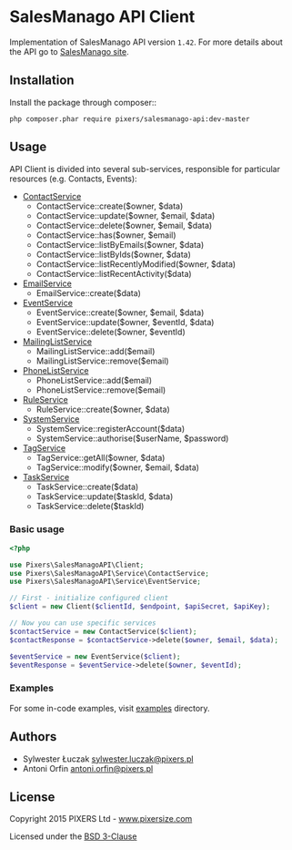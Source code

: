 # SalesManago API Client

Implementation of SalesManago API version `1.42`.
For more details about the API go to [SalesManago site].

## Installation

Install the package through composer::

```
php composer.phar require pixers/salesmanago-api:dev-master
```

## Usage

API Client is divided into several sub-services, responsible for particular resources (e.g. Contacts, Events):

* [ContactService](src/Pixers/SalesManagoAPI/Service/ContactService.php)
    * ContactService::create($owner, $data)
    * ContactService::update($owner, $email, $data)
    * ContactService::delete($owner, $email, $data)
    * ContactService::has($owner, $email)
    * ContactService::listByEmails($owner, $data)
    * ContactService::listByIds($owner, $data)
    * ContactService::listRecentlyModified($owner, $data)
    * ContactService::listRecentActivity($data)
* [EmailService](src/Pixers/SalesManagoAPI/Service/EmailService.php)
    * EmailService::create($data)
* [EventService](src/Pixers/SalesManagoAPI/Service/EventService.php)
    * EventService::create($owner, $email, $data)
    * EventService::update($owner, $eventId, $data)
    * EventService::delete($owner, $eventId)
* [MailingListService](src/Pixers/SalesManagoAPI/Service/MailingListService.php)
    * MailingListService::add($email)
    * MailingListService::remove($email)
* [PhoneListService](src/Pixers/SalesManagoAPI/Service/PhoneListService.php)
    * PhoneListService::add($email)
    * PhoneListService::remove($email)
* [RuleService](src/Pixers/SalesManagoAPI/Service/RuleService.php)
    * RuleService::create($owner, $data)
* [SystemService](src/Pixers/SalesManagoAPI/Service/SystemService.php)
    * SystemService::registerAccount($data)
    * SystemService::authorise($userName, $password)
* [TagService](src/Pixers/SalesManagoAPI/Service/TagService.php)
    * TagService::getAll($owner, $data)
    * TagService::modify($owner, $email, $data)
* [TaskService](src/Pixers/SalesManagoAPI/Service/TaskService.php)
    * TaskService::create($data)
    * TaskService::update($taskId, $data)
    * TaskService::delete($taskId)

### Basic usage

```php
<?php

use Pixers\SalesManagoAPI\Client;
use Pixers\SalesManagoAPI\Service\ContactService;
use Pixers\SalesManagoAPI\Service\EventService;

// First - initialize configured client
$client = new Client($clientId, $endpoint, $apiSecret, $apiKey);

// Now you can use specific services
$contactService = new ContactService($client);
$contactResponse = $contactService->delete($owner, $email, $data);

$eventService = new EventService($client);
$eventResponse = $eventService->delete($owner, $eventId);
```

### Examples

For some in-code examples, visit [examples](examples/) directory.

## Authors

* Sylwester Łuczak <sylwester.luczak@pixers.pl>
* Antoni Orfin <antoni.orfin@pixers.pl>

## License

Copyright 2015 PIXERS Ltd - www.pixersize.com

Licensed under the [BSD 3-Clause](LICENSE)

[SalesManago site]:http://www.salesmanago.pl/marketing-automation/developers.htm